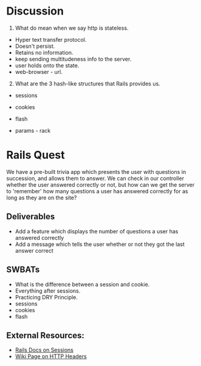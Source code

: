 # Discussion
1. What do mean when we say http is stateless.
  - Hyper text transfer protocol.
  - Doesn't persist.
  - Retains no information.
  - keep sending multitudeness info to the server.
  - user holds onto the state.
  - web-browser - url.

2. What are the 3 hash-like structures that Rails provides us.
  - sessions
  - cookies
  - flash

  - params - rack

# Rails Quest
We have a pre-built trivia app which presents the user with questions in succession, and allows them to answer.
We can check in our controller whether the user answered correctly or not, but how can we get the server to 'remember' how many questions a user has answered  correctly for as long as they are on the site?

## Deliverables
* Add a feature which displays the number of questions a user has answered correctly
* Add a message which tells the user whether or not they got the last answer correct

## SWBATs
- What is the difference between a session and cookie.
- Everything after sessions.
- Practicing DRY Principle.
- sessions
- cookies
- flash

## External Resources:
- [Rails Docs on Sessions](https://guides.rubyonrails.org/security.html#sessions)
- [Wiki Page on HTTP Headers](https://en.wikipedia.org/wiki/List_of_HTTP_header_fields)
